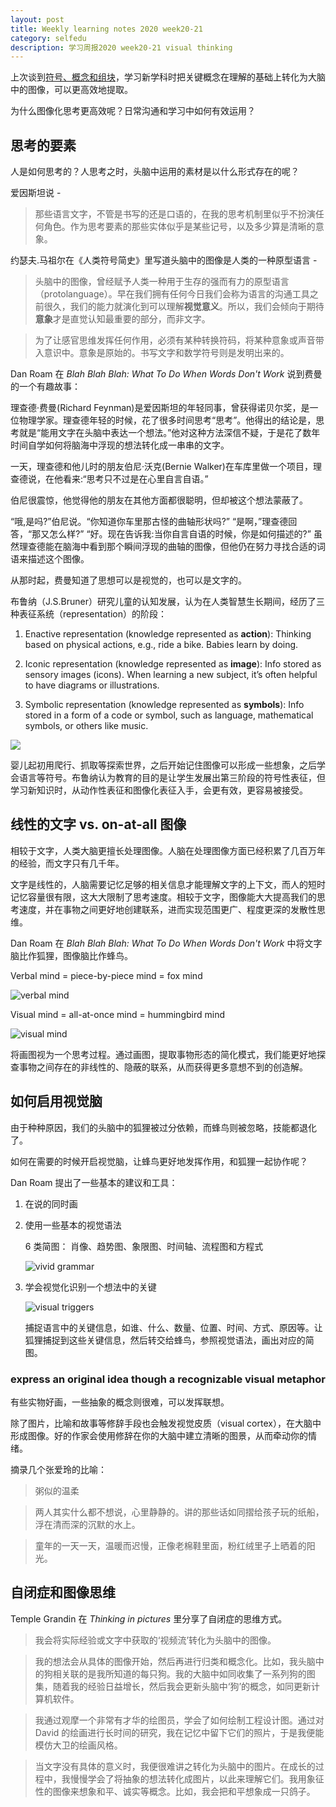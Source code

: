 ```yaml
---
layout: post 
title: Weekly learning notes 2020 week20-21
category: selfedu
description: 学习周报2020 week20-21 visual thinking
---
```



上次谈到[符号、概念和组块](2020-05-11-week19.html)，学习新学科时把关键概念在理解的基础上转化为大脑中的图像，可以更高效地提取。

为什么图像化思考更高效呢？日常沟通和学习中如何有效运用？

## 思考的要素

人是如何思考的？人思考之时，头脑中运用的素材是以什么形式存在的呢？

爱因斯坦说 -

> 那些语言文字，不管是书写的还是口语的，在我的思考机制里似乎不扮演任何角色。作为思考要素的那些实体似乎是某些记号，以及多少算是清晰的意象。 

约瑟夫.马祖尔在《人类符号简史》里写道头脑中的图像是人类的一种原型语言 -

> 头脑中的图像，曾经赋予人类一种用于生存的强而有力的原型语言（protolanguage）。早在我们拥有任何今日我们会称为语言的沟通工具之前很久，我们的能力就演化到可以理解**视觉意义**。所以，我们会倾向于期待**意象**才是直觉认知最重要的部分，而非文字。

> 为了让感官思维发挥任何作用，必须有某种转换符码，将某种意象或声音带入意识中。意象是原始的。书写文字和数学符号则是发明出来的。

Dan Roam 在 *Blah Blah Blah: What To Do When Words Don't Work* 说到费曼的一个有趣故事：

理查德·费曼(Richard Feynman)是爱因斯坦的年轻同事，曾获得诺贝尔奖，是一位物理学家。理查德年轻的时候，花了很多时间思考“思考”。他得出的结论是，思考就是“能用文字在头脑中表达一个想法。”他对这种方法深信不疑，于是花了数年时间自学如何将脑海中浮现的想法转化成一串串的文字。

一天，理查德和他儿时的朋友伯尼·沃克(Bernie Walker)在车库里做一个项目，理查德说，在他看来:“思考只不过是在心里自言自语。”

伯尼很震惊，他觉得他的朋友在其他方面都很聪明，但却被这个想法蒙蔽了。

“哦,是吗?”伯尼说。“你知道你车里那古怪的曲轴形状吗?”
“是啊，”理查德回答，“那又怎么样?”
“好。现在告诉我:当你自言自语的时候，你是如何描述的?”
虽然理查德能在脑海中看到那个瞬间浮现的曲轴的图像，但他仍在努力寻找合适的词语来描述这个图像。

从那时起，费曼知道了思想可以是视觉的，也可以是文字的。


布鲁纳（J.S.Bruner）研究儿童的认知发展，认为在人类智慧生长期间，经历了三种表征系统（representation）的阶段：

1. Enactive representation (knowledge represented as **action**): Thinking based on physical actions, e.g., ride a bike. Babies learn by doing.

2. Iconic representation (knowledge represented as **image**): Info stored as sensory images (icons). When learning a new subject, it’s often helpful to have diagrams or illustrations.

3. Symbolic representation (knowledge represented as **symbols**): Info stored in a form of a code or symbol, such as language, mathematical symbols, or others like music.

![](https://raw.githubusercontent.com/RachyJ/rachyj.github.io/master/images/three-layer-cognition-model.jpg)

婴儿起初用爬行、抓取等探索世界，之后开始记住图像可以形成一些想象，之后学会语言等符号。布鲁纳认为教育的目的是让学生发展出第三阶段的符号性表征，但学习新知识时，从动作性表征和图像化表征入手，会更有效，更容易被接受。

## 线性的文字 vs. on-at-all 图像

相较于文字，人类大脑更擅长处理图像。人脑在处理图像方面已经积累了几百万年的经验，而文字只有几千年。

文字是线性的，人脑需要记忆足够的相关信息才能理解文字的上下文，而人的短时记忆容量很有限，这大大限制了思考速度。相较于文字，图像能大大提高我们的思考速度，并在事物之间更好地创建联系，进而实现范围更广、程度更深的发散性思维。

Dan Roam 在 *Blah Blah Blah: What To Do When Words Don't Work* 中将文字脑比作狐狸，图像脑比作蜂鸟。


Verbal mind = piece-by-piece mind = fox mind

![verbal mind](https://raw.githubusercontent.com/RachyJ/rachyj.github.io/master/images/verbal-mind.png)


Visual mind = all-at-once mind = hummingbird mind

![visual mind](https://raw.githubusercontent.com/RachyJ/rachyj.github.io/master/images/visual-mind.png)


将画图视为一个思考过程。通过画图，提取事物形态的简化模式，我们能更好地探查事物之间存在的非线性的、隐蔽的联系，从而获得更多意想不到的创造解。

## 如何启用视觉脑

由于种种原因，我们的头脑中的狐狸被过分依赖，而蜂鸟则被忽略，技能都退化了。

如何在需要的时候开启视觉脑，让蜂鸟更好地发挥作用，和狐狸一起协作呢？

Dan Roam 提出了一些基本的建议和工具：

1. 在说的同时画
2. 使用一些基本的视觉语法

    6 类简图： 肖像、趋势图、象限图、时间轴、流程图和方程式

    ![vivid grammar](https://raw.githubusercontent.com/RachyJ/rachyj.github.io/master/images/visual-grammar.png)

3. 学会视觉化识别一个想法中的关键

    ![visual triggers](https://raw.githubusercontent.com/RachyJ/rachyj.github.io/master/images/visual-triggers.png)

    捕捉语言中的关键信息，如谁、什么、数量、位置、时间、方式、原因等。让狐狸捕捉到这些关键信息，然后转交给蜂鸟，参照视觉语法，画出对应的简图。


### express an original idea though a recognizable visual metaphor 

有些实物好画，一些抽象的概念则很难，可以发挥联想。

除了图片，比喻和故事等修辞手段也会触发视觉皮质（visual cortex），在大脑中形成图像。好的作家会使用修辞在你的大脑中建立清晰的图景，从而牵动你的情绪。

摘录几个张爱玲的比喻：

> 粥似的温柔

> 两人其实什么都不想说，心里静静的。讲的那些话如同摺给孩子玩的纸船，浮在清而深的沉默的水上。

> 童年的一天一天，温暖而迟慢，正像老棉鞋里面，粉红绒里子上晒着的阳光。 

## 自闭症和图像思维

Temple Grandin 在 *Thinking in pictures* 里分享了自闭症的思维方式。

> 我会将实际经验或文字中获取的‘视频流’转化为头脑中的图像。

> 我的想法会从具体的图像开始，然后再进行归类和概念化。比如，我头脑中的狗相关联的是我所知道的每只狗。我的大脑中如同收集了一系列狗的图集，随着我的经验日益增长，然后我会更新头脑中‘狗’的概念，如同更新计算机软件。

> 我通过观摩一个非常有才华的绘图员，学会了如何绘制工程设计图。通过对 David 的绘画进行长时间的研究，我在记忆中留下它们的照片，于是我便能模仿大卫的绘画风格。

> 当文字没有具体的意义时，我便很难讲之转化为头脑中的图片。在成长的过程中，我慢慢学会了将抽象的想法转化成图片，以此来理解它们。我用象征性的图像来想象和平、诚实等概念。比如，我会把和平想象成一只鸽子。

